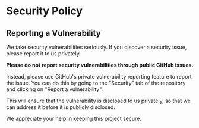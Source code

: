 # Security Policy

## Reporting a Vulnerability

We take security vulnerabilities seriously. If you discover a security issue, please report it to us privately.

**Please do not report security vulnerabilities through public GitHub issues.**

Instead, please use GitHub's private vulnerability reporting feature to report the issue. You can do this by going to the "Security" tab of the repository and clicking on "Report a vulnerability".

This will ensure that the vulnerability is disclosed to us privately, so that we can address it before it is publicly disclosed.

We appreciate your help in keeping this project secure.

